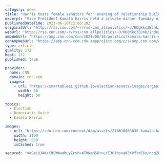 ```yaml
---
category: news
title: "Harris hosts female senators for 'evening of relationship building' at vice president's residence"
excerpt: "Vice President Kamala Harris held a private dinner Tuesday night for the female US senators, a show of bipartisanship among a deeply divided Congress.\n    \n"
publishedDateTime: 2021-06-16T12:06:20Z
originalUrl: "http://rss.cnn.com/~r/rss/cnn_allpolitics/~3/HDgKkc3BJnk/index.html"
webUrl: "http://rss.cnn.com/~r/rss/cnn_allpolitics/~3/HDgKkc3BJnk/index.html"
ampWebUrl: "https://amp.cnn.com/cnn/2021/06/16/politics/kamala-harris-dinner-female-senators/index.html"
cdnAmpWebUrl: "https://amp-cnn-com.cdn.ampproject.org/c/s/amp.cnn.com/cnn/2021/06/16/politics/kamala-harris-dinner-female-senators/index.html"
type: article
quality: 172
heat: 172
published: true

provider:
  name: CNN
  domain: cnn.com
  images:
    - url: "https://smartableai.github.io/election/assets/images/organizations/cnn.com-50x50.jpg"
      width: 50
      height: 50

topics:
  - Election
  - Democratic Voice
  - Kamala Harris

images:
  - url: "https://cdn.cnn.com/cnnnext/dam/assets/210616063038-kamala-harris-0615-super-tease.jpg"
    width: 1100
    height: 619
    isCached: true

secured: "vWSeL934K+CRSWWwabLyZcvM+4ThKaMSB+vLYE381hsvaK3XVfYtE6x/ocqZBJ8T93PXQEMqgTfh0wsBpdxLbdbbtPKdjIs5W8sInwABytqFH6VCg9IHxOssdW9e5MrwYLBYTeZrSroy4sqsUsvyet6dLzOfDU7oz8FlTlMuvSSin0QMEMsCiVLiaiUDo9r2WdNPhXIgUnE046QNNowcBE16S6G0qpqpeYJzSahlPqhL2csfMRYFv3OaKWP/v61EQy/tMgm2eaG0cunUdGPL4VjWve3uwzebsMBmQ5POuxJd2mOuqhQvPGQnkg0EJiDzRSu/X7cBRKOj4eFZ9t00dbHSXNhMC7bhAiMhCCE3DOE=;YROf81hacYxOPewc7778yQ=="
---
```



